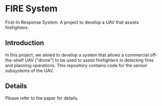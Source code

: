 # FIRE System
First-In Response System: A project to develop a UAV that assists firefighters.

## Introduction

In this project, we aimed to develop a system that allows a commercial off-the-shelf UAV ("drone") to be used to assist firefighters in detecting fires and planning operations. This repository contains code for the sensor subsystems of the UAV.

## Details

Please refer to the paper for details.
